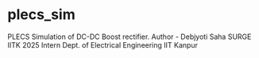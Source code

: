 # plecs_sim
PLECS Simulation of DC-DC Boost rectifier.
Author - Debjyoti Saha
SURGE IITK 2025 Intern
Dept. of Electrical Engineering
IIT Kanpur
